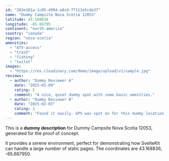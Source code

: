 ```yaml
---
id: "283e181a-1c85-4994-a8cd-77113a5cde37"
name: "Dummy Campsite Nova Scotia 12053"
latitude: 43.168836
longitude: -65.66795
continent: "north-america"
country: "canada"
region: "nova-scotia"
amenities:
  - "ATV-access"
  - "trash"
  - "fishing"
  - "toilet"
images:
  - "https://res.cloudinary.com/demo/image/upload/v1/sample.jpg"
reviews:
  - author: "Dummy Reviewer A"
    date: "2025-01-09"
    rating: 5
    comment: "A nice, quiet dummy spot with some basic amenities."
  - author: "Dummy Reviewer B"
    date: "2025-02-03"
    rating: 3
    comment: "Found it easily. GPS was spot on for this dummy location."
---
```


This is a **dummy description** for Dummy Campsite Nova Scotia 12053, generated for the proof of concept.

It provides a serene environment, perfect for demonstrating how SvelteKit can handle a large number of static pages. The coordinates are 43.168836, -65.667950.
